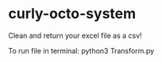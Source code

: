 # curly-octo-system

Clean and return your excel file as a csv!


To run file in terminal: 
python3 Transform.py
